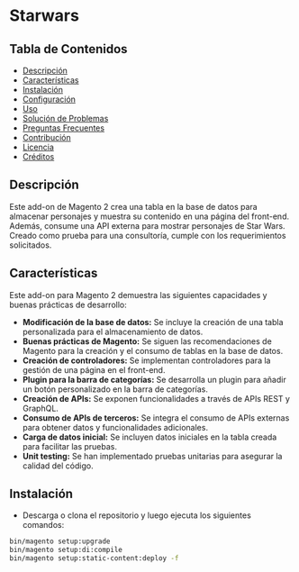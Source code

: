 # Starwars

## Tabla de Contenidos

* [Descripción](#descripción)
* [Características](#características)
* [Instalación](#instalación)
* [Configuración](#configuración)
* [Uso](#uso)
* [Solución de Problemas](#solución-de-problemas)
* [Preguntas Frecuentes](#preguntas-frecuentes)
* [Contribución](#contribución)
* [Licencia](#licencia)
* [Créditos](#créditos)

## Descripción

Este add-on de Magento 2 crea una tabla en la base de datos para almacenar personajes y muestra su contenido en una página del front-end. Además, consume una API externa para mostrar personajes de Star Wars. Creado como prueba para una consultoría, cumple con los requerimientos solicitados.

## Características

Este add-on para Magento 2 demuestra las siguientes capacidades y buenas prácticas de desarrollo:

* **Modificación de la base de datos:** Se incluye la creación de una tabla personalizada para el almacenamiento de datos.
* **Buenas prácticas de Magento:** Se siguen las recomendaciones de Magento para la creación y el consumo de tablas en la base de datos.
* **Creación de controladores:** Se implementan controladores para la gestión de una página en el front-end.
* **Plugin para la barra de categorías:** Se desarrolla un plugin para añadir un botón personalizado en la barra de categorías.
* **Creación de APIs:** Se exponen funcionalidades a través de APIs REST y GraphQL.
* **Consumo de APIs de terceros:** Se integra el consumo de APIs externas para obtener datos y funcionalidades adicionales.
* **Carga de datos inicial:** Se incluyen datos iniciales en la tabla creada para facilitar las pruebas.
* **Unit testing:** Se han implementado pruebas unitarias para asegurar la calidad del código.

## Instalación
* Descarga o clona el repositorio y luego ejecuta los siguientes comandos:
```bash
bin/magento setup:upgrade
bin/magento setup:di:compile
bin/magento setup:static-content:deploy -f
```
